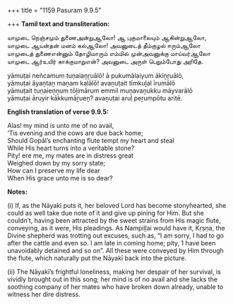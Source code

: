 +++
title = "1159 Pasuram 9.9.5"

+++
**Tamil text and transliteration:**

யாமுடை நெஞ்சமும் துணைஅன்றுஆலோ! ஆ புகுமாலையும் ஆகின்றுஆலோ,  
யாமுடை ஆயன்தன் மனம் கல்ஆலோ! அவனுடைத் தீம்குழல் ஈரும்ஆலோ  
யாமுடைத் துணைஎன்னும் தோழிமாரும் எம்மில் முன்அவனுக்கு மாய்வர்ஆலோ  
யாமுடை ஆர்உயிர் காக்குமாறுஎன்? அவனுடை அருள் பெறும்போது அரிதே.

yāmuṭai neñcamum tuṇaiaṉṟuālō! ā pukumālaiyum ākiṉṟuālō,  
yāmuṭai āyaṉtaṉ maṉam kalālō! avaṉuṭait tīmkuḻal īrumālō  
yāmuṭait tuṇaieṉṉum tōḻimārum emmil muṉavaṉukku māyvarālō  
yāmuṭai āruyir kākkumāṟueṉ? avaṉuṭai aruḷ peṟumpōtu aritē.

**English translation of verse 9.9.5:**

Alas! my mind is unto me of no avail,  
‘Tis evening and the cows are due back home;  
Should Gopāl’s enchanting flute tempt my heart and steal  
While His heart turns into a veritable stone?  
Pity! ere me, my mates are in distress great  
Weighed down by my sorry state;  
How can I preserve my life dear  
When His grace unto me is so dear?

**Notes:**

\(i\) If, as the Nāyakī puts it, her beloved Lord has become stonyhearted, she could as well take due note of it and give up pining for Him. But she couldn’t, having been attracted by the sweet strains from His magic flute, conveying, as it were, His pleadings. As Nampiḷḷai would have it, Kṛṣṇa, the Divine shepherd was trotting out excuses, such as, “I am sorry, I had to go after the cattle and even so. I am late in coming home; pity, 1 have been unavoidably detained and so on”. All these were conveyed by Him through the flute, which naturally put the Nāyakī back into the picture.

\(ii\) The Nāyakī’s frightful loneliness, making her despair of her survival, is vividly brought out in this song; her mind is of no avail and she lacks the soothing company of her mates who have broken down already, unable to witness her dire distress.


